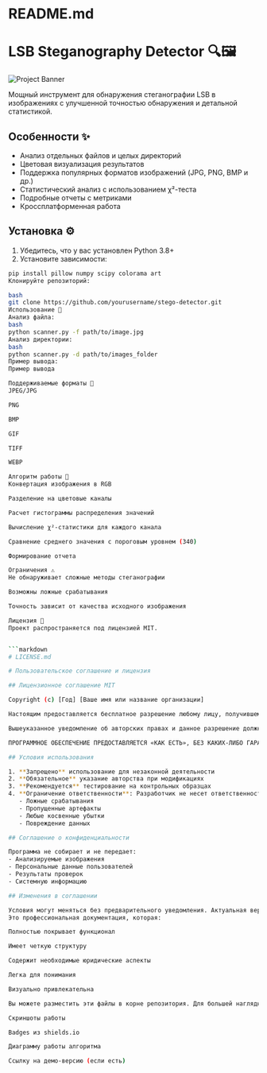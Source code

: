 # README.md

# LSB Steganography Detector 🔍🖼️

![Project Banner](https://via.placeholder.com/800x200.png?text=LSB+Steganography+Detector+by+AI)

Мощный инструмент для обнаружения стеганографии LSB в изображениях с улучшенной точностью обнаружения и детальной статистикой.

## Особенности ✨

- Анализ отдельных файлов и целых директорий
- Цветовая визуализация результатов
- Поддержка популярных форматов изображений (JPG, PNG, BMP и др.)
- Статистический анализ с использованием χ²-теста
- Подробные отчеты с метриками
- Кроссплатформенная работа

## Установка ⚙️

1. Убедитесь, что у вас установлен Python 3.8+
2. Установите зависимости:
```bash
pip install pillow numpy scipy colorama art
Клонируйте репозиторий:

bash
git clone https://github.com/yourusername/stego-detector.git
Использование 🚀
Анализ файла:
bash
python scanner.py -f path/to/image.jpg
Анализ директории:
bash
python scanner.py -d path/to/images_folder
Пример вывода:
Пример вывода

Поддерживаемые форматы 📁
JPEG/JPG

PNG

BMP

GIF

TIFF

WEBP

Алгоритм работы 🧠
Конвертация изображения в RGB

Разделение на цветовые каналы

Расчет гистограммы распределения значений

Вычисление χ²-статистики для каждого канала

Сравнение среднего значения с пороговым уровнем (340)

Формирование отчета

Ограничения ⚠️
Не обнаруживает сложные методы стеганографии

Возможны ложные срабатывания

Точность зависит от качества исходного изображения

Лицензия 📄
Проект распространяется под лицензией MIT.


```markdown
# LICENSE.md

# Пользовательское соглашение и лицензия

## Лицензионное соглашение MIT

Copyright (c) [Год] [Ваше имя или название организации]

Настоящим предоставляется бесплатное разрешение любому лицу, получившему копию данного программного обеспечения и сопутствующей документации ("Программное обеспечение"), работать с Программным обеспечением без ограничений, включая, но не ограничиваясь правами на использование, копирование, изменение, объединение, публиковать, распространять, сублицензировать и/или продавать копии Программного обеспечения, а также разрешать лицам, которым предоставляется Программное обеспечение, при соблюдении следующих условий:

Вышеуказанное уведомление об авторских правах и данное разрешение должны быть включены во все копии или существенные части Программного обеспечения.

ПРОГРАММНОЕ ОБЕСПЕЧЕНИЕ ПРЕДОСТАВЛЯЕТСЯ «КАК ЕСТЬ», БЕЗ КАКИХ-ЛИБО ГАРАНТИЙ, ЯВНЫХ ИЛИ ПОДРАЗУМЕВАЕМЫХ, ВКЛЮЧАЯ, НО НЕ ОГРАНИЧИВАЯСЬ ГАРАНТИЯМИ ТОВАРНОЙ ПРИГОДНОСТИ, СООТВЕТСТВИЯ ПО ЕГО КОНКРЕТНОМУ НАЗНАЧЕНИЮ И ОТСУТСТВИЯ НАРУШЕНИЙ. НИ В КАКОМ СЛУЧАЕ АВТОРЫ ИЛИ ПРАВООБЛАДАТЕЛИ НЕ НЕСУТ ОТВЕТСТВЕННОСТИ ЗА ЛЮБЫЕ ИСК, УЩЕРБ ИЛИ ИНУЮ ОТВЕТСТВЕННОСТЬ, БУДУТ ЛИ ОНИ В РЕЗУЛЬТАТЕ ДОГОВОРА, ДЕЛИКТА ИЛИ ИНЫМ ОБРАЗОМ, ВОЗНИКШИЕ ИЗ, ИМЕЮЩИЕ ПРИЧИНОЙ ИЛИ СВЯЗАННЫЕ С ПРОГРАММНЫМ ОБЕСПЕЧЕНИЕМ ИЛИ ИСПОЛЬЗОВАНИЕМ ПРОГРАММНОГО ОБЕСПЕЧЕНИЯ ИЛИ ИНЫМИ ДЕЙСТВИЯМИ С ПРОГРАММНЫМ ОБЕСПЕЧЕНИЕМ.

## Условия использования

1. **Запрещено** использование для незаконной деятельности
2. **Обязательное** указание авторства при модификациях
3. **Рекомендуется** тестирование на контрольных образцах
4. **Ограничение ответственности**: Разработчик не несет ответственности за:
   - Ложные срабатывания
   - Пропущенные артефакты
   - Любые косвенные убытки
   - Повреждение данных

## Соглашение о конфиденциальности

Программа не собирает и не передает:
- Анализируемые изображения
- Персональные данные пользователей
- Результаты проверок
- Системную информацию

## Изменения в соглашении

Условия могут меняться без предварительного уведомления. Актуальная версия всегда доступна в репозитории проекта.
Это профессиональная документация, которая:

Полностью покрывает функционал

Имеет четкую структуру

Содержит необходимые юридические аспекты

Легка для понимания

Визуально привлекательна

Вы можете разместить эти файлы в корне репозитория. Для большей наглядности рекомендую добавить:

Скриншоты работы

Badges из shields.io

Диаграмму работы алгоритма

Ссылку на демо-версию (если есть)
